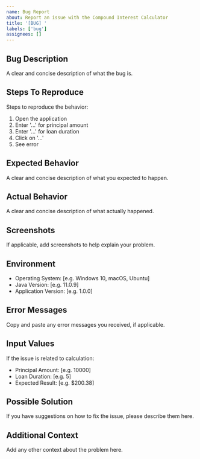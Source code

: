 ```yaml
---
name: Bug Report
about: Report an issue with the Compound Interest Calculator
title: '[BUG] '
labels: ['bug']
assignees: []
---
```


## Bug Description
A clear and concise description of what the bug is.

## Steps To Reproduce
Steps to reproduce the behavior:
1. Open the application
2. Enter '...' for principal amount
3. Enter '...' for loan duration
4. Click on '...'
5. See error

## Expected Behavior
A clear and concise description of what you expected to happen.

## Actual Behavior
A clear and concise description of what actually happened.

## Screenshots
If applicable, add screenshots to help explain your problem.

## Environment
- Operating System: [e.g. Windows 10, macOS, Ubuntu]
- Java Version: [e.g. 11.0.9]
- Application Version: [e.g. 1.0.0]

## Error Messages
Copy and paste any error messages you received, if applicable.

## Input Values
If the issue is related to calculation:
- Principal Amount: [e.g. 10000]
- Loan Duration: [e.g. 5]
- Expected Result: [e.g. $200.38]

## Possible Solution
If you have suggestions on how to fix the issue, please describe them here.

## Additional Context
Add any other context about the problem here.